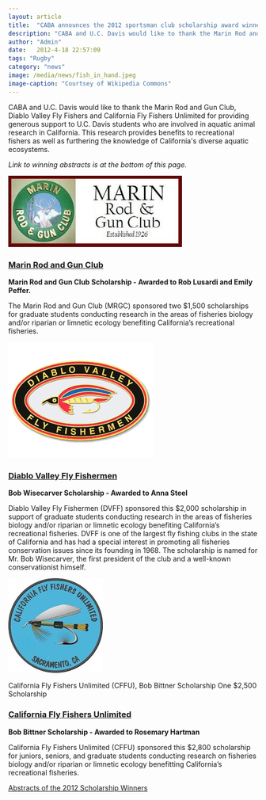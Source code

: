 ```yaml
---
layout: article
title:  "CABA announces the 2012 sportsman club scholarship award winners"
description: "CABA and U.C. Davis would like to thank the Marin Rod and Gun Club, Diablo Valley Fly Fishers and California Fly Fishers Unlimited for providing generous support to U.C. Davis students who are involved in aquatic animal research in California."
author: "Admin"
date:   2012-4-18 22:57:09
tags: "Rugby"
category: "news"
image: /media/news/fish_in_hand.jpeg
image-caption: "Courtsey of Wikipedia Commons"
---
```

<p>
CABA and U.C. Davis would like to thank the Marin Rod and Gun Club, Diablo Valley Fly Fishers and California Fly Fishers Unlimited for providing generous support to U.C. Davis students who are involved in aquatic animal research in California. This research provides benefits to recreational fishers as well as furthering the knowledge of California's diverse aquatic ecosystems.
</p>
<p><i>Link to winning abstracts is at the bottom of this page.</i></p>
<section>
	<div class="image_wrapper left">
		<a class="gallery" href="/media/news/marin_rod_and_gun_club.jpeg">
			<img alt="Marin Rod and Gun Club (MRGC)" src="/media/news/marin_rod_and_gun_club.jpeg"/>
		</a>
	</div>
	<h3><a href="http://www.marinrodandgunclub.com">Marin Rod and Gun Club</a></h3> 
	<p><b>Marin Rod and Gun Club Scholarship - Awarded to Rob Lusardi and Emily Peffer.</b></p>
	<p>The Marin Rod and Gun Club (MRGC) sponsored two $1,500 scholarships for graduate students conducting research in the areas of fisheries biology and/or riparian or limnetic ecology benefiting California’s recreational fisheries.</p>
</section>
<section>
	<div class="image_wrapper left">
		<a class="gallery" href="/media/news/diablo_valley_fly_fishermen.png">
			<img alt="Diablo Valley Fly Fishermen (DVFF)" src="/media/news/diablo_valley_fly_fishermen.png"/>
		</a>
	</div>
	<h3><a href="http://www.diablovalleyflyfish.org">Diablo Valley Fly Fishermen</a></h3>      
	<p><b>Bob Wisecarver Scholarship - Awarded to Anna Steel</b></p>
	<p>Diablo Valley Fly Fishermen (DVFF) sponsored this $2,000 scholarship in support of graduate students conducting research in the areas of fisheries biology and/or riparian or limnetic ecology benefiting California’s recreational fisheries.  DVFF is one of the largest fly fishing clubs in the state of California and has had a special interest in promoting all fisheries conservation issues since its founding in 1968. The scholarship is named for Mr. Bob Wisecarver, the first president of the club and a well-known conservationist himself. </p>
</section>
<section>
	<div class="image_wrapper left">
		<a class="gallery" href="/media/news/california_fly_fishers_unlimited.jpeg">
			<img alt="California Fly Fishers Unlimited (CFFU)" src="/media//news/california_fly_fishers_unlimited.jpeg"/>
		</a>
	</div>
	<p>California Fly Fishers Unlimited (CFFU), Bob Bittner Scholarship One $2,500 Scholarship</p>
	<h3><a href="http://www.cffu.org">California Fly Fishers Unlimited</a></h3>
	<p><b>Bob Bittner Scholarship - Awarded to Rosemary Hartman</b></p>
	<p>California Fly Fishers Unlimited (CFFU) sponsored this $2,800 scholarship for juniors, seniors, and graduate students conducting research on fisheries biology and/or riparian or limnetic ecology benefitting California’s recreational fisheries.</p>
</section>
<p><a href="/news/2012/04/18/Abstracts-of-the-2012-Scholarship-Winners">Abstracts of the 2012 Scholarship Winners</a></p>
